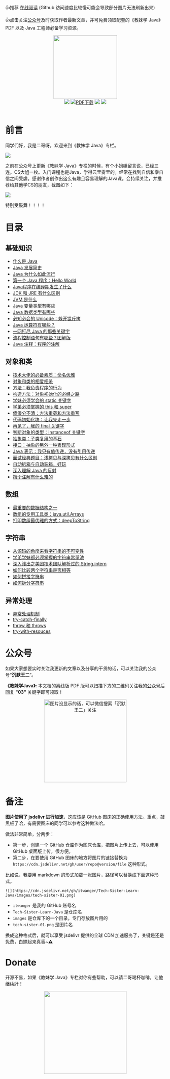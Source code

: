 👍推荐 [在线阅读](https://itwanger.gitee.io/tech-sister-learn-java)  (Github 访问速度比较慢可能会导致部分图片无法刷新出来) 

👍点击关注[公众号](#公众号)及时获取作者最新文章，并可免费领取配套的《教妹学 Java》PDF 以及 Java 工程师必备学习资源。

<div align="center">
    <img src="https://cdn.jsdelivr.net/gh/itwanger/Tech-Sister-Learn-Java/images/logo.png" width="200px">
</div>

<div align="center">
    <a href="https://itwanger.gitee.io/tech-sister-learn-java"> <img src="https://badgen.net/badge/itwanger/%E5%9C%A8%E7%BA%BF%E9%98%85%E8%AF%BB?icon=sourcegraph&color=4ab8a1"></a>
    <a href="#公众号"><img src="https://badgen.net/badge/PDF/%E6%95%99%E5%A6%B9%E5%AD%A6Java?color=4ab8a1&icon=bitcoin-lightning&label=PDF" alt="PDF下载"></a>
    <a href="https://github.com/itwanger/Tech-Sister-Learn-Java"> <img src="https://badgen.net/github/stars/itwanger/Tech-Sister-Learn-Java?icon=github&color=4ab8a1"></a>
    <a href="https://github.com/itwanger/Tech-Sister-Learn-Java"> <img src="https://badgen.net/github/forks/itwanger/Tech-Sister-Learn-Java?icon=github&color=4ab8a1"></a>
</div>
<br>


# 前言

同学们好，我是二哥呀，欢迎来到《教妹学 Java》专栏。

![](https://cdn.jsdelivr.net/gh/itwanger/Tech-Sister-Learn-Java/images/tech-sister-01.png)

之前在公众号上更新《教妹学 Java》专栏的时候，有个小姐姐留言说，已经三连。CS大姐一枚。入门课程也是Java，学得云里雾里的。经常在找到自信和零自信之间受虐。感谢作者创作出这么有趣且容易理解的Java课。会持续关注，并推荐给其他学CS的朋友，截图如下：

![](https://cdn.jsdelivr.net/gh/itwanger/Tech-Sister-Learn-Java/images/tech-sister-02.png)

特别受鼓舞！！！！

# 目录

## **基础知识**

- [什么是 Java](docs/basic/what-is-java.md)
- [Java 发展简史](docs/basic/java-history.md)
- [Java 为什么如此流行](docs/basic/why-java-popular.md)
- [第一个 Java 程序：Hello World](docs/basic/hello-world.md)
- [Java程序在编译期发生了什么](docs/basic/what-happen-when-javac.md)
- [JDK 和 JRE 有什么区别](docs/basic/jdk-jre.md)
- [JVM 是什么](docs/basic/jvm.md)
- [Java 变量类型有哪些](docs/basic/java-var.md)
- [Java 数据类型有哪些](docs/basic/java-data-type.md)
- [必知必会的 Unicode：躲开锟斤拷](docs/basic/unicode.md)
- [Java 运算符有哪些？](docs/basic/java-operator.md)
- [一网打尽 Java 的那些关键字](docs/basic/java-keywords.md)
- [流程控制语句有哪些？图解版](docs/basic/java-control.md)
- [Java 注释：程序的注解](docs/basic/javadoc.md)

## **对象和类**

- [技术大佬的必备素质：命名优雅](docs/object-class/java-naming.md)
- [对象和类的相爱相杀](docs/object-class/java-object-class.md)
- [方法：我负责程序的行为](docs/object-class/java-method.md)
- [构造方法：对象初始化的必经之路](docs/object-class/java-construct.md)
- [学妹必须学会的 static 关键字](docs/object-class/java-static.md)
- [学弟必须掌握的 this 和 super ](docs/object-class/java-this.md)
- [傻傻分不清：方法重载和方法重写](docs/object-class/override-overload.md)
- [代码初始化块：让我先走一步](docs/object-class/code-init.md)
- [再见了，我的 final 关键字](docs/object-class/java-final.md)
- [判断对象的类型：instanceof 关键字](docs/object-class/java-instanceof.md)
- [抽象类：子类复用的基石](docs/object-class/java-abstract.md)
- [接口：抽象的另外一种表现形式](docs/object-class/java-interface.md)
- [Java 表示：我只有值传递，没有引用传递](docs/object-class/pass-by-value.md)
- [面试经典题目：浅拷贝与深拷贝有什么区别](docs/object-class/deep-copy.md)
- [自动拆箱与自动装箱，好玩](docs/object-class/box.md)
- [深入理解 Java 的反射](docs/object-class/fanshe.md)
- [撸个注解有什么难的](docs/object-class/annotation.md)

## **数组**

- [最重要的数据结构之一](docs/array/gailan.md)
- [数组的专用工具类：java.util.Arrays](docs/array/arrays.md)
- [打印数组最优雅的方式：deepToString](docs/array/print.md)

## **字符串**

- [从源码的角度来看字符串的不可变性](docs/string/source.md)
- [学弟学妹都必须掌握的字符串常量池](docs/string/constant-pool.md)
- [深入浅出之美团技术团队解析过的 String.intern](docs/string/intern.md)
- [如何比较两个字符串是否相等](docs/string/equals.md)
- [如何拼接字符串](docs/string/join.md)
- [如何拆分字符串](docs/string/split.md)

## **异常处理**

- [异常处理机制](docs/exception/gailan.md)
- [try-catch-finally](docs/exception/try-catch-finally.md)
- [throw 和 throws](docs/exception/throw-throws.md)
- [try-with-resouces](docs/exception/try-with-resouces.md)


# 公众号

如果大家想要实时关注我更新的文章以及分享的干货的话，可以关注我的公众号“**沉默王二**”。

**《教妹学Java》:** 本文档的离线版 PDF 版可以扫描下方的二维码关注我的[公众号](#公众号)后回复 **"03"** 关键字即可领取！


<div align="center">
    <img src="https://cdn.jsdelivr.net/gh/itwanger/Tech-Sister-Learn-Java/images/itwanger.png" width="260px" alt="图片没显示的话，可以微信搜索「沉默王二」关注">
</div>

# 备注

**图片使用了 jsdelivr 进行加速**，这应该是 GitHub 图床的正确使用方法。重点，敲黑板了哈，有需要图床的同学可以参考这种做法哈。

做法非常简单，分两步：

- 第一步，创建一个 GitHub 仓库作为图床仓库，把图片上传上去，可以使用 GitHub 桌面版上传，很方便。
- 第二步，在要使用 GitHub 图床的地方将图片的链接替换为 `https://cdn.jsdelivr.net/gh/user/repo@version/file` 这种形式。

比如说，我要用 markdown 的形式加载一张图片，路径可以替换成下面这种形式。
```
![](https://cdn.jsdelivr.net/gh/itwanger/Tech-Sister-Learn-Java/images/tech-sister-01.png)
```

- `itwanger` 是我的 GitHub 账号名
- `Tech-Sister-Learn-Java` 是仓库名
- `images` 是仓库下的一个目录，专门存放图片用的
- `tech-sister-01.png` 是图片名

换成这种格式后，就可以享受 jsdelivr 提供的全球 CDN 加速服务了，关键是还是免费，白嫖起来真香~⚠️

# Donate

开源不易，如果《教妹学 Java》专栏对你有些帮助，可以请二哥喝杯咖啡，让他继续肝！


<div align="center">
    <img src="https://cdn.jsdelivr.net/gh/itwanger/Tech-Sister-Learn-Java/images/weixin.png" width="260px">
</div>
